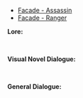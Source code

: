 - [Facade - Assassin](/pawnsImplemented/Facade/FacadeAssassin/)
- [Facade - Ranger](/pawnsImplemented/Facade/FacadeRanger/)

**Lore:**

<br>

**Visual Novel Dialogue:**

<br>

**General Dialogue:**

<br>

